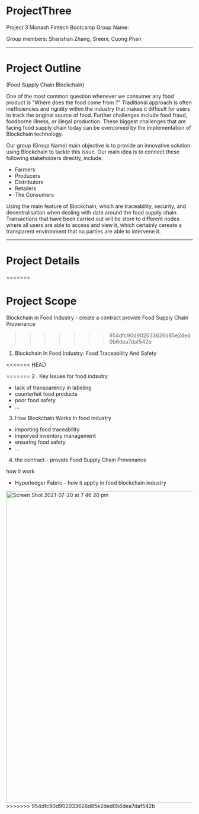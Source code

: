 # ProjectThree

 Project 3 Monash Fintech Bootcamp
 Group Name:

 Group members: Shanshan Zhang, Sreeni, Cuong Phan

---

# Project Outline 

(Food Supply Chain Blockchain)

One of the most common question whenever we consumer any food product is "Where does the food come from ?" Traditional approach is often inefficiencies and rigidity within the industry that makes it difficult for users to track the original source of food. Further challenges include food fraud, foodborne illness, or illegal production. These biggest challenges that are facing food supply chain today can be overcomed by the implementation of Blockchain technology.

Our group (Group Name) main objective is to provide an innovative solution using Blockchain to tackle this issue. Our main idea is to connect these following stakeholders directly, include:
* Farmers
* Producers
* Distributors
* Retailers
* The Consumers

Using the main feature of Blockchain, which are traceability, security, and decentralisation when dealing with data around the food supply chain. Transactions that have been carried out will be store to different nodes where all users are able to access and view it, which certainly cereate a  transparent environment that no parties are able to intervene it.
  
 ---

# Project Details
=======

# Project Scope

Blockchain in Food Industry - create a contract provide Food Supply Chain Provenance
 
>>>>>>> 954dfc90d902033626d85e2ded0b6dea7daf542b

1. Blockchain In Food Industry: Food Traceability And Safety

<<<<<<< HEAD
 
=======
2 . Key Issues for food indsutry 
  * lack of transparency in labeling 
  * counterfeit food products 
  * poor food safety
  * ...

3. How Blockchain Works In food industry 
 * importing food traceability
 * imporved inventory management 
 * ensuring food safety 
 * ... 

4. the contract - provide Food Supply Chain Provenance 

how it work 

* Hyperledger Fabric - how it applly in food blockchain industry 


<img width="842" alt="Screen Shot 2021-07-20 at 7 46 20 pm" src="https://user-images.githubusercontent.com/76719561/126306937-e93da2d2-2df8-44c8-89a2-621dc11f8588.png">
>>>>>>> 954dfc90d902033626d85e2ded0b6dea7daf542b
